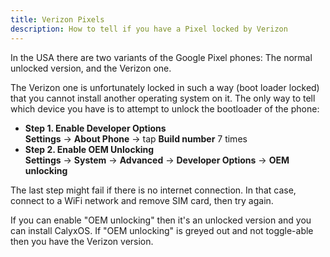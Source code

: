 ```yaml
---
title: Verizon Pixels
description: How to tell if you have a Pixel locked by Verizon
---
```


In the USA there are two variants of the Google Pixel phones: The normal unlocked version, and the Verizon one.

The Verizon one is unfortunately locked in such a way (boot loader locked) that you cannot install another operating system on it. The only way to tell which device you have is to attempt to unlock the bootloader of the phone:

* **Step 1. Enable Developer Options**<br>
**Settings** &rarr; **About Phone** &rarr; tap **Build number** 7 times
* **Step 2. Enable OEM Unlocking**<br>
**Settings** &rarr; **System** &rarr; **Advanced** &rarr; **Developer Options** &rarr; **OEM unlocking**

The last step might fail if there is no internet connection. In that case, connect to a WiFi network and remove SIM card, then try again.

If you can enable "OEM unlocking" then it's an unlocked version and you can install CalyxOS. If "OEM unlocking" is greyed out and not toggle-able then you have the Verizon version.
